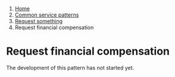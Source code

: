 1.  [Home](/docs/core/contents)
2.	[Common service patterns](/docs/core/common-service-patterns/overview)
3.  [Request something](/docs/documentation/core/common-service-patterns/service-patterns/request-something/overview)
4.  Request financial compensation

# Request financial compensation

The development of this pattern has not started yet.
